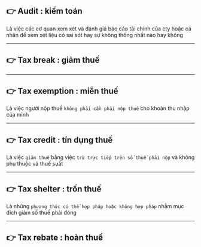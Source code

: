 ## 👉 Audit                                                               : kiếm toán
  Là việc các cơ quan xem xét và đánh giá báo cáo tài chính của cty hoặc cá nhân để xem xét liệu có sai sót hay sự không thống nhất nào hay không

------------------------------------------------------------------------------------------------------

## 👉 Tax break                                                           : giảm thuế

------------------------------------------------------------------------------------------------------

## 👉 Tax exemption                                                       : miễn thuế
  Là việc người nộp thuế `không phải cần phải nộp thuế` cho khoản thu nhập của mình

------------------------------------------------------------------------------------------------------

## 👉 Tax credit                                                          : tín dụng thuế
  Là việc `giảm thuế` bằng việc `trừ trực tiếp trên số thuế phải nộp` và không phụ thuộc và thuế suất

------------------------------------------------------------------------------------------------------

## 👉 Tax shelter                                                         : trốn thuế
  Là những `phương thức có thể hợp pháp hoặc không hợp pháp` nhằm mục đích giảm số thuế phải đóng

------------------------------------------------------------------------------------------------------

## 👉 Tax rebate                                                          : hoàn thuế
